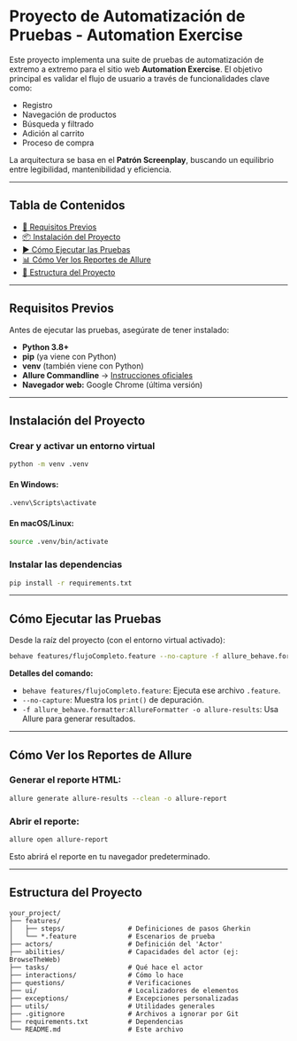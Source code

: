 # Proyecto de Automatización de Pruebas - Automation Exercise

Este proyecto implementa una suite de pruebas de automatización de extremo a extremo para el sitio web **Automation Exercise**. El objetivo principal es validar el flujo de usuario a través de funcionalidades clave como:

- Registro  
- Navegación de productos  
- Búsqueda y filtrado  
- Adición al carrito  
- Proceso de compra

La arquitectura se basa en el **Patrón Screenplay**, buscando un equilibrio entre legibilidad, mantenibilidad y eficiencia.

---

## Tabla de Contenidos

- [🚀 Requisitos Previos](#-requisitos-previos)  
- [📦 Instalación del Proyecto](#-instalación-del-proyecto)  
- [▶️ Cómo Ejecutar las Pruebas](#️-cómo-ejecutar-las-pruebas)  
- [📊 Cómo Ver los Reportes de Allure](#-cómo-ver-los-reportes-de-allure)  
- [📂 Estructura del Proyecto](#-estructura-del-proyecto)
---

## Requisitos Previos

Antes de ejecutar las pruebas, asegúrate de tener instalado:

- **Python 3.8+**
- **pip** (ya viene con Python)
- **venv** (también viene con Python)
- **Allure Commandline** → [Instrucciones oficiales](https://docs.qameta.io/allure/)
- **Navegador web:** Google Chrome (última versión)

---

## Instalación del Proyecto

### Crear y activar un entorno virtual

```bash
python -m venv .venv
```

#### En Windows:

```bash
.venv\Scripts\activate
```

#### En macOS/Linux:

```bash
source .venv/bin/activate
```

### Instalar las dependencias

```bash
pip install -r requirements.txt
```

---

## Cómo Ejecutar las Pruebas

Desde la raíz del proyecto (con el entorno virtual activado):

```bash
behave features/flujoCompleto.feature --no-capture -f allure_behave.formatter:AllureFormatter -o allure-results
```

**Detalles del comando:**

- `behave features/flujoCompleto.feature`: Ejecuta ese archivo `.feature`.
- `--no-capture`: Muestra los `print()` de depuración.
- `-f allure_behave.formatter:AllureFormatter -o allure-results`: Usa Allure para generar resultados.

---

## Cómo Ver los Reportes de Allure

### Generar el reporte HTML:

```bash
allure generate allure-results --clean -o allure-report
```

### Abrir el reporte:

```bash
allure open allure-report
```

Esto abrirá el reporte en tu navegador predeterminado.

---

## Estructura del Proyecto

```
your_project/
├── features/
│   ├── steps/                # Definiciones de pasos Gherkin
│   └── *.feature             # Escenarios de prueba
├── actors/                   # Definición del 'Actor'
├── abilities/                # Capacidades del actor (ej: BrowseTheWeb)
├── tasks/                    # Qué hace el actor
├── interactions/             # Cómo lo hace
├── questions/                # Verificaciones
├── ui/                       # Localizadores de elementos
├── exceptions/               # Excepciones personalizadas
├── utils/                    # Utilidades generales
├── .gitignore                # Archivos a ignorar por Git
├── requirements.txt          # Dependencias
└── README.md                 # Este archivo
```
